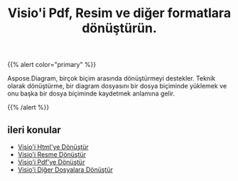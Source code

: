 ﻿---
title: Visio'i Pdf, Resim ve diğer formatlara dönüştürün.
linktitle: Diagram Dönüşümler
type: docs
weight: 65
url: /tr/java/convert-diagram-to-different-formats/
description: Visio dosyalarını Visio, PDF, CSV, JPG, HTML, BMP, PNG, EMF, SVG, TIFF, XPS ve daha fazlasına dönüştürün.
---
{{% alert color="primary" %}}

Aspose.Diagram, birçok biçim arasında dönüştürmeyi destekler. Teknik olarak dönüştürme, bir diagram dosyasını bir dosya biçiminde yüklemek ve onu başka bir dosya biçiminde kaydetmek anlamına gelir.

{{% /alert %}}

## **ileri konular**
- [Visio'i Html'ye Dönüştür](/diagram/tr/java/convert-visio-to-html/)
- [Visio'i Resme Dönüştür](/diagram/tr/java/convert-visio-to-image/)
- [Visio'i Pdf'ye Dönüştür](/diagram/tr/java/convert-visio-to-pdf/)
- [Visio'i Diğer Dosyalara Dönüştür](/diagram/tr/java/convert-visio-to-other-files/)
